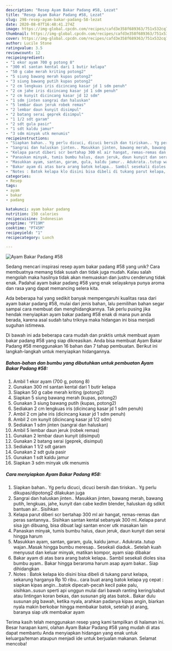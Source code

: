 ```yaml
---
description: "Resep Ayam Bakar Padang #58, Lezat"
title: "Resep Ayam Bakar Padang #58, Lezat"
slug: 298-resep-ayam-bakar-padang-58-lezat
date: 2020-08-07T16:48:41.274Z
image: https://img-global.cpcdn.com/recipes/cafd3e358f689363/751x532cq70/ayam-bakar-padang-58-foto-resep-utama.jpg
thumbnail: https://img-global.cpcdn.com/recipes/cafd3e358f689363/751x532cq70/ayam-bakar-padang-58-foto-resep-utama.jpg
cover: https://img-global.cpcdn.com/recipes/cafd3e358f689363/751x532cq70/ayam-bakar-padang-58-foto-resep-utama.jpg
author: Lucile Stone
ratingvalue: 3.5
reviewcount: 12
recipeingredient:
- "1 ekor ayam 700 g potong 8"
- "300 ml santan kental dari 1 butir kelapa"
- "50 g cabe merah kriting potong2"
- "5 siung bawang merah kupas potong2"
- "3 siung bawang putih kupas potong2"
- "2 cm lengkuas iris dicincang kasar jd 1 sdm penuh"
- "2 cm jahe iris dicincang kasar jd 1 sdm penuh"
- "2 cm kunyit dicincang kasar jd 12 sdm"
- "1 sdm jinten sangrai dan haluskan"
- "5 lembar daun jeruk robek remas"
- "2 lembar daun kunyit disimpul"
- "2 batang serai geprek disimpul"
- "1 1/2 sdt garam"
- "2 sdt gula pasir"
- "1 sdt kaldu jamur"
- "3 sdm minyak utk menumis"
recipeinstructions:
- "Siapkan bahan.. Yg perlu dicuci, dicuci bersih dan tiriskan.. Yg perlu dikupas/dipotong2 dilakukan juga"
- "Sangrai dan haluskan jinten.. Masukkan jinten, bawang merah, bawang putih, lengkuas, jahe, kunyit dan cabe kedlm blender, haluskan dg sdikit bantuan air.. Sisihkan"
- "Kelapa parut diberi scr bertahap 300 ml air hangat, remas-remas dan peras santannya.. Sisihkan santan kental sebanyak 300 ml..Kelapa parut sisa jgn dibuang, bisa dibuat lagi santan encer utk masakan lain"
- "Panaskan minyak, tumis bumbu halus, daun jeruk, daun kunyit dan serai hingga harum"
- "Masukkan ayam, santan, garam, gula, kaldu jamur.. Adukrata..tutup wajan..Masak hingga bumbu meresap.. Sesekali diaduk.. Setelah kuah menyusut dan keluar minyak, matikan kompor, ayam siap dibakar"
- "Bakar ayam di atas bara arang batok kelapa.. Sambil sesekali dioles sisa bumbu ayam.. Bakar hingga beraroma harum asap ayam bakar.. Siap dihidangkan"
- "Notes : Batok kelapa klo disini bisa dibeli di tukang parut kelapa, sekarung harganya Rp 10 ribu.. cara buat arang batok kelapa yg cepat : siapkan kipas angin...batok dipecah-pecah kecil pake palu, sisihkan..susun sperti api unggun mulai dari bawah ranting kering/sabut atau lintingan koran bekas, dan susunan plg atas batok.. Bakar dulu susunan plg bawah, ketika nyala, arahkan padanya kipas angin, biarkan nyala makin berkobar hingga membakar batok, setelah jd arang, baranya siap utk membakar ayam"
categories:
- Resep
tags:
- ayam
- bakar
- padang

katakunci: ayam bakar padang 
nutrition: 150 calories
recipecuisine: Indonesian
preptime: "PT19M"
cooktime: "PT45M"
recipeyield: "1"
recipecategory: Lunch

---
```



![Ayam Bakar Padang #58](https://img-global.cpcdn.com/recipes/cafd3e358f689363/751x532cq70/ayam-bakar-padang-58-foto-resep-utama.jpg)

Sedang mencari inspirasi resep ayam bakar padang #58 yang unik? Cara membuatnya memang tidak susah dan tidak juga mudah. Kalau salah mengolah maka hasilnya tidak akan memuaskan dan justru cenderung tidak enak. Padahal ayam bakar padang #58 yang enak selayaknya punya aroma dan rasa yang dapat memancing selera kita.



Ada beberapa hal yang sedikit banyak mempengaruhi kualitas rasa dari ayam bakar padang #58, mulai dari jenis bahan, lalu pemilihan bahan segar sampai cara membuat dan menghidangkannya. Tak perlu pusing jika hendak menyiapkan ayam bakar padang #58 enak di mana pun anda berada, karena asal sudah tahu triknya maka hidangan ini bisa menjadi suguhan istimewa.


Di bawah ini ada beberapa cara mudah dan praktis untuk membuat ayam bakar padang #58 yang siap dikreasikan. Anda bisa membuat Ayam Bakar Padang #58 menggunakan 16 bahan dan 7 tahap pembuatan. Berikut ini langkah-langkah untuk menyiapkan hidangannya.

<!--inarticleads1-->

##### Bahan-bahan dan bumbu yang dibutuhkan untuk pembuatan Ayam Bakar Padang #58:

1. Ambil 1 ekor ayam (700 g, potong 8)
1. Gunakan 300 ml santan kental dari 1 butir kelapa
1. Siapkan 50 g cabe merah kriting (potong2)
1. Siapkan 5 siung bawang merah (kupas, potong2)
1. Gunakan 3 siung bawang putih (kupas, potong2)
1. Sediakan 2 cm lengkuas iris (dicincang kasar jd 1 sdm penuh)
1. Ambil 2 cm jahe iris (dicincang kasar jd 1 sdm penuh)
1. Ambil 2 cm kunyit (dicincang kasar jd 1/2 sdm)
1. Sediakan 1 sdm jinten (sangrai dan haluskan)
1. Ambil 5 lembar daun jeruk (robek remas)
1. Gunakan 2 lembar daun kunyit (disimpul)
1. Gunakan 2 batang serai (geprek, disimpul)
1. Sediakan 1 1/2 sdt garam
1. Gunakan 2 sdt gula pasir
1. Gunakan 1 sdt kaldu jamur
1. Siapkan 3 sdm minyak utk menumis




<!--inarticleads2-->

##### Cara menyiapkan Ayam Bakar Padang #58:

1. Siapkan bahan.. Yg perlu dicuci, dicuci bersih dan tiriskan.. Yg perlu dikupas/dipotong2 dilakukan juga
1. Sangrai dan haluskan jinten.. Masukkan jinten, bawang merah, bawang putih, lengkuas, jahe, kunyit dan cabe kedlm blender, haluskan dg sdikit bantuan air.. Sisihkan
1. Kelapa parut diberi scr bertahap 300 ml air hangat, remas-remas dan peras santannya.. Sisihkan santan kental sebanyak 300 ml..Kelapa parut sisa jgn dibuang, bisa dibuat lagi santan encer utk masakan lain
1. Panaskan minyak, tumis bumbu halus, daun jeruk, daun kunyit dan serai hingga harum
1. Masukkan ayam, santan, garam, gula, kaldu jamur.. Adukrata..tutup wajan..Masak hingga bumbu meresap.. Sesekali diaduk.. Setelah kuah menyusut dan keluar minyak, matikan kompor, ayam siap dibakar
1. Bakar ayam di atas bara arang batok kelapa.. Sambil sesekali dioles sisa bumbu ayam.. Bakar hingga beraroma harum asap ayam bakar.. Siap dihidangkan
1. Notes : Batok kelapa klo disini bisa dibeli di tukang parut kelapa, sekarung harganya Rp 10 ribu.. cara buat arang batok kelapa yg cepat : siapkan kipas angin...batok dipecah-pecah kecil pake palu, sisihkan..susun sperti api unggun mulai dari bawah ranting kering/sabut atau lintingan koran bekas, dan susunan plg atas batok.. Bakar dulu susunan plg bawah, ketika nyala, arahkan padanya kipas angin, biarkan nyala makin berkobar hingga membakar batok, setelah jd arang, baranya siap utk membakar ayam




Terima kasih telah menggunakan resep yang kami tampilkan di halaman ini. Besar harapan kami, olahan Ayam Bakar Padang #58 yang mudah di atas dapat membantu Anda menyiapkan hidangan yang enak untuk keluarga/teman ataupun menjadi ide untuk berjualan makanan. Selamat mencoba!
